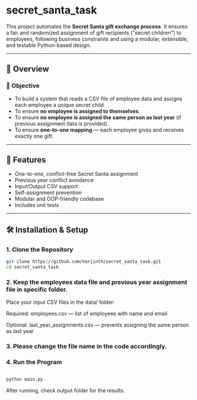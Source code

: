 # secret_santa_task


This project automates the **Secret Santa gift exchange process**. It ensures a fair and randomized assignment of gift recipients ("secret children") to employees, following business constraints and using a modular, extensible, and testable Python-based design.

---

## 📘 Overview

### 🎯 Objective

- To build a system that reads a CSV file of employee data and assigns each employee a unique secret child.
- To ensure **no employee is assigned to themselves**.
- To ensure **no employee is assigned the same person as last year** (if previous assignment data is provided).
- To ensure **one-to-one mapping** — each employee gives and receives exactly one gift.

---

## 🔧 Features

-  One-to-one, conflict-free Secret Santa assignment
-  Previous year conflict avoidance
-  Input/Output CSV support
-  Self-assignment prevention
-  Modular and OOP-friendly codebase
-  Includes unit tests

---

## 🛠 Installation & Setup

### 1. Clone the Repository

```bash
git clone https://github.com/Varjinth/secret_santa_task.git
cd secret_santa_task
```

### 2. Keep the employees data file and previous year assignment file in specific folder.

Place your input CSV files in the data/ folder:

Required:
employees.csv — list of employees with name and email

Optional:
last_year_assignments.csv — prevents assigning the same person as last year

### 3. Please change the file name in the code accordingly.

### 4. Run the Program

```bash

python main.py

```

 After running, check output folder for the results.


